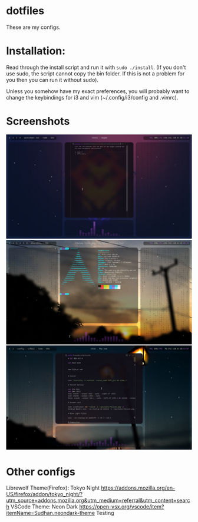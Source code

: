 # dotfiles
These are my configs.
# Installation:
Read through the install script and run it with `sudo ./install`. (If you don't use sudo, the script cannot copy the bin folder. If this is not a problem for you then you can run it without sudo). 

Unless you somehow have my exact preferences, you will probably want to change the keybindings for i3 and vim (~/.config/i3/config and .vimrc).

# Screenshots
![main-setup](./screens/screen1.png)
![neofetch](./screens/screen2.png)
![main-setup](./screens/screen3.png)

# Other configs
Librewolf Theme(Firefox): Tokyo Night https://addons.mozilla.org/en-US/firefox/addon/tokyo_night/?utm_source=addons.mozilla.org&utm_medium=referral&utm_content=search
VSCode Theme: Neon Dark https://open-vsx.org/vscode/item?itemName=Sudhan.neondark-theme
Testing